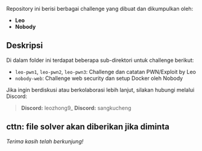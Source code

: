 
Repository ini berisi berbagai challenge yang dibuat dan dikumpulkan oleh:

* **Leo**
* **Nobody**

## Deskripsi

Di dalam folder ini terdapat beberapa sub-direktori untuk challenge berikut:

* `leo-pwn1`, `leo-pwn2`, `leo-pwn3`: Challenge dan catatan PWN/Exploit by Leo
* `nobody-web`: Challenge web security dan setup Docker oleh Nobody


Jika ingin berdiskusi atau berkolaborasi lebih lanjut, silakan hubungi melalui Discord:

> **Discord:** leozhong9_
> **Discord:** sangkucheng


cttn: file solver akan diberikan jika diminta
---

*Terima kasih telah berkunjung!*
